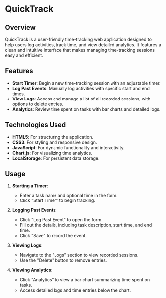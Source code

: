 # QuickTrack

## Overview

QuickTrack is a user-friendly time-tracking web application designed to help users log activities, track time, and view detailed analytics. It features a clean and intuitive interface that makes managing time-tracking sessions easy and efficient.

## Features

- **Start Timer**: Begin a new time-tracking session with an adjustable timer.
- **Log Past Events**: Manually log activities with specific start and end times.
- **View Logs**: Access and manage a list of all recorded sessions, with options to delete entries.
- **Analytics**: Review time spent on tasks with bar charts and detailed logs.

## Technologies Used

- **HTML5**: For structuring the application.
- **CSS3**: For styling and responsive design.
- **JavaScript**: For dynamic functionality and interactivity.
- **Chart.js**: For visualizing time analytics.
- **LocalStorage**: For persistent data storage.
  
## Usage

1. **Starting a Timer**:
    - Enter a task name and optional time in the form.
    - Click "Start Timer" to begin tracking.

2. **Logging Past Events**:
    - Click "Log Past Event" to open the form.
    - Fill out the details, including task description, start time, and end time.
    - Click "Save" to record the event.

3. **Viewing Logs**:
    - Navigate to the "Logs" section to view recorded sessions.
    - Use the "Delete" button to remove entries.

4. **Viewing Analytics**:
    - Click "Analytics" to view a bar chart summarizing time spent on tasks.
    - Access detailed logs and time entries below the chart.
